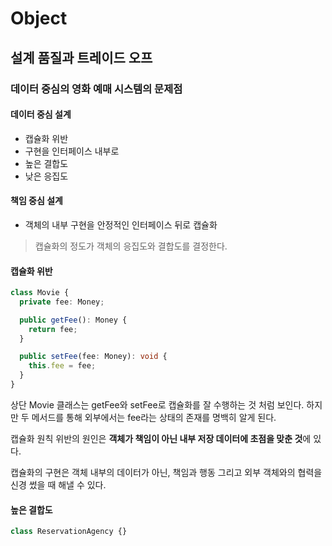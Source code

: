# Object

## 설계 품질과 트레이드 오프

### 데이터 중심의 영화 예매 시스템의 문제점

#### 데이터 중심 설계

- 캡슐화 위반
- 구현을 인터페이스 내부로
- 높은 결합도
- 낮은 응집도

#### 책임 중심 설계

- 객체의 내부 구현을 안정적인 인터페이스 뒤로 캡슐화

> 캡슐화의 정도가 객체의 응집도와 결합도를 결정한다.

#### 캡슐화 위반

```typescript
class Movie {
  private fee: Money;

  public getFee(): Money {
    return fee;
  }

  public setFee(fee: Money): void {
    this.fee = fee;
  }
}
```

상단 Movie 클래스는 getFee와 setFee로 캡슐화를 잘 수행하는 것 처럼 보인다.
하지만 두 메서드를 통해 외부에서는 fee라는 상태의 존재를 명백히 알게 된다.

캡슐화 원칙 위반의 원인은 **객체가 책임이 아닌 내부 저장 데이터에 초점을 맞춘 것**에 있다.

캡슐화의 구현은 객체 내부의 데이터가 아닌, 책임과 행동 그리고 외부 객체와의 협력을 신경 썼을 때 해낼 수 있다.

#### 높은 결합도

```typescript
class ReservationAgency {}
```
